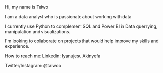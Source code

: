 Hi, my name is Taiwo

I am a data analyst who is passionate about working with data 

I currently use Python to complement SQL and  Power BI in Data querrying, manipulation and visualizations.

I'm looking to collaborate on projects that would help improve my skills and experience.

How to reach me: 
Linkedin: Iyanujesu Akinyefa

Twitter/Instagram: @taiwoo


